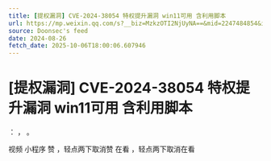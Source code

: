 ```yaml
---
title: [提权漏洞] CVE-2024-38054 特权提升漏洞 win11可用 含利用脚本
url: https://mp.weixin.qq.com/s?__biz=MzkzOTI2NjUyNA==&mid=2247484854&idx=1&sn=5ac416b2eaf4283d12d612c8d2b4459f
source: Doonsec's feed
date: 2024-08-26
fetch_date: 2025-10-06T18:00:06.607946
---
```


# [提权漏洞] CVE-2024-38054 特权提升漏洞 win11可用 含利用脚本

：
，
。

视频
小程序
赞
，轻点两下取消赞
在看
，轻点两下取消在看